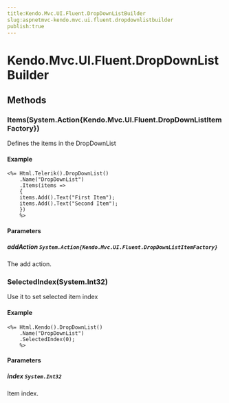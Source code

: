 ```yaml
---
title:Kendo.Mvc.UI.Fluent.DropDownListBuilder
slug:aspnetmvc-kendo.mvc.ui.fluent.dropdownlistbuilder
publish:true
---
```


# Kendo.Mvc.UI.Fluent.DropDownListBuilder

## Methods

### Items(System.Action{Kendo.Mvc.UI.Fluent.DropDownListItemFactory})
Defines the items in the DropDownList

#### Example
    <%= Html.Telerik().DropDownList()
        .Name("DropDownList")
        .Items(items =>
        {
        items.Add().Text("First Item");
        items.Add().Text("Second Item");
        })
        %>

#### Parameters

##### addAction `System.Action{Kendo.Mvc.UI.Fluent.DropDownListItemFactory}`
The add action.

### SelectedIndex(System.Int32)
Use it to set selected item index

#### Example
    <%= Html.Kendo().DropDownList()
        .Name("DropDownList")
        .SelectedIndex(0);
        %>

#### Parameters

##### index `System.Int32`
Item index.